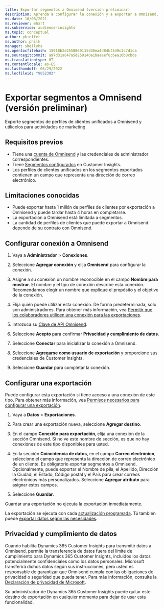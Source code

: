 ```yaml
---
title: Exportar segmentos a Omnisend (versión preliminar)
description: Aprenda a configurar la conexión y a exportar a Omnisend.
ms.date: 10/08/2021
ms.reviewer: mhart
ms.subservice: audience-insights
ms.topic: conceptual
author: pkieffer
ms.author: philk
manager: shellyha
ms.openlocfilehash: 15918b2e2550869115d30ea4d84b4549c3c7d1ca
ms.sourcegitcommit: a97d31a647a5d259140a1baaeef8c6ea10b8cbde
ms.translationtype: HT
ms.contentlocale: es-ES
ms.lasthandoff: 06/29/2022
ms.locfileid: "9052302"
---
```

# <a name="export-segments-to-omnisend-preview"></a>Exportar segmentos a Omnisend (versión preliminar)

Exporte segmentos de perfiles de clientes unificados a Omnisend y utilícelos para actividades de marketing.

## <a name="prerequisites"></a>Requisitos previos

-   Tiene una [cuenta de Omnisend](https://www.omnisend.com/) y las credenciales de administrador correspondientes.
-   Tiene [Segmentos configurados](segments.md) en Customer Insights.
-   Los perfiles de clientes unificados en los segmentos exportados contienen un campo que representa una dirección de correo electrónico.

## <a name="known-limitations"></a>Limitaciones conocidas

- Puede exportar hasta 1 millón de perfiles de clientes por exportación a Omnisend y puede tardar hasta 4 horas en completarse.
- La exportación a Omnisend está limitada a segmentos.
- La cantidad de perfiles de clientes que puede exportar a Omnisend depende de su contrato con Omnisend.

## <a name="set-up-connection-to-omnisend"></a>Configurar conexión a Omnisend

1. Vaya a **Administrador** > **Conexiones**.

1. Seleccione **Agregar conexión** y elija **Omnisend** para configurar la conexión.

1. Asigne a su conexión un nombre reconocible en el campo **Nombre para mostrar**. El nombre y el tipo de conexión describe esta conexión. Recomendamos elegir un nombre que explique el propósito y el objetivo de la conexión.

1. Elija quién puede utilizar esta conexión. De forma predeterminada, solo son administradores. Para obtener más información, vea [Permitir que los colaboradores utilicen una conexión para las exportaciones](connections.md#allow-contributors-to-use-a-connection-for-exports).

1. Introzuca su [Clave de API Omnisend](https://support.omnisend.com/en/articles/1061890-generating-api-key).

1. Seleccione **Acepto** para confirmar **Privacidad y cumplimiento de datos**.

1. Seleccione **Conectar** para inicializar la conexión a Omnisend.

1. Seleccione **Agregarse como usuario de exportación** y proporcione sus credenciales de Customer Insights.

1. Seleccione **Guardar** para completar la conexión.

## <a name="configure-an-export"></a>Configurar una exportación

Puede configurar esta exportación si tiene acceso a una conexión de este tipo. Para obtener más información, vea [Permisos necesarios para configurar una exportación](export-destinations.md#set-up-a-new-export).

1. Vaya a **Datos** > **Exportaciones**.

1. Para crear una exportación nueva, seleccione **Agregar destino**.

1. En el campo **Conexión para exportación**, elija una conexión de la sección Omnisend. Si no ve este nombre de sección, es que no hay conexiones de este tipo disponibles para usted.

1. En la sección **Coincidencia de datos**, en el campo **Correo electrónico**, seleccione el campo que representa la dirección de correo electrónico de un cliente. Es obligatorio exportar segmentos a Omnisend. Opcionalmente, puede exportar el Nombre de pila, el Apellido, Dirección la Ciudad, el Estado, Código postal y el País para crear correos electrónicos más personalizados. Seleccione **Agregar atributo** para asignar estos campos.

1. Seleccione **Guardar**.

Guardar una exportación no ejecuta la exportación inmediatamente.

La exportación se ejecuta con cada [actualización programada](system.md#schedule-tab). Tú también puede [exportar datos según las necesidades](export-destinations.md#run-exports-on-demand). 


## <a name="data-privacy-and-compliance"></a>Privacidad y cumplimiento de datos

Cuando habilita Dynamics 365 Customer Insights para transmitir datos a Omnisend, permite la transferencia de datos fuera del límite de cumplimiento para Dynamics 365 Customer Insights, incluidos los datos potencialmente confidenciales como los datos personales. Microsoft transferirá dichos datos según sus instrucciones, pero usted es responsable de garantizar que Omnisend cumpla con las obligaciones de privacidad o seguridad que pueda tener. Para más información, consulte la [Declaración de privacidad de Microsoft](https://go.microsoft.com/fwlink/?linkid=396732).

Su administrador de Dynamics 365 Customer Insights puede quitar este destino de exportación en cualquier momento para dejar de usar esta funcionalidad.
